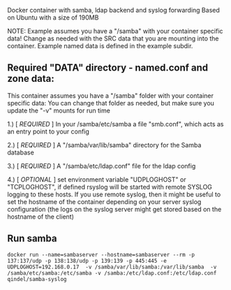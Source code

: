 Docker container with samba, ldap backend and syslog forwarding
Based on Ubuntu with a size of 190MB

NOTE: Example assumes you have a "/samba" with your container specific data!
Change as needed with the SRC data that you are mounting into the container.
Example named data is defined in the example subdir.

## Required "DATA" directory - named.conf and zone data:
This container assumes you have a "/samba" folder with your container specific data:
You can change that folder as needed, but make sure you update the "-v" mounts for run time

1.) [ *REQUIRED* ] In your /samba/etc/samba a file "smb.conf", which acts as an entry point to your config

2.) [ *REQUIRED* ] A "/samba/var/lib/samba" directory for the Samba database

3.) [ *REQUIRED* ] A "/samba/etc/ldap.conf" file for the ldap config

4.) [ *OPTIONAL* ] set environment variable "UDPLOGHOST" or "TCPLOGHOST", if defined rsyslog will be started with remote SYSLOG logging to these hosts. If you use remote syslog, then it might be useful to set the hostname of the container depending on your server syslog configuration (the logs on the syslog server might get stored based on the hostname of the client)


## Run samba

```
docker run --name=sambaserver --hostname=sambaserver --rm -p 137:137/udp -p 138:138/udp -p 139:139 -p 445:445 -e UDPLOGHOST=192.168.0.17  -v /samba/var/lib/samba:/var/lib/samba  -v /samba/etc/samba:/etc/samba -v /samba:/etc/ldap.conf:/etc/ldap.conf qindel/samba-syslog
```